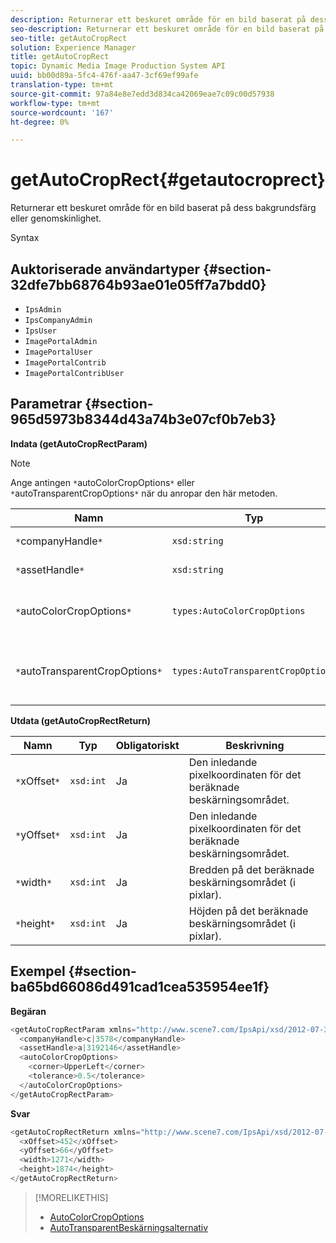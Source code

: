```yaml
---
description: Returnerar ett beskuret område för en bild baserat på dess bakgrundsfärg eller genomskinlighet.
seo-description: Returnerar ett beskuret område för en bild baserat på dess bakgrundsfärg eller genomskinlighet.
seo-title: getAutoCropRect
solution: Experience Manager
title: getAutoCropRect
topic: Dynamic Media Image Production System API
uuid: bb00d89a-5fc4-476f-aa47-3cf69ef99afe
translation-type: tm+mt
source-git-commit: 97a84e8e7edd3d834ca42069eae7c09c00d57938
workflow-type: tm+mt
source-wordcount: '167'
ht-degree: 0%

---
```



# getAutoCropRect{#getautocroprect}

Returnerar ett beskuret område för en bild baserat på dess bakgrundsfärg eller genomskinlighet.

Syntax

## Auktoriserade användartyper {#section-32dfe7bb68764b93ae01e05ff7a7bdd0}

* `IpsAdmin`
* `IpsCompanyAdmin`
* `IpsUser`
* `ImagePortalAdmin`
* `ImagePortalUser`
* `ImagePortalContrib`
* `ImagePortalContribUser`

## Parametrar {#section-965d5973b8344d43a74b3e07cf0b7eb3}

**Indata (getAutoCropRectParam)**

>[!NOTE]
>
>Ange antingen `*`autoColorCropOptions`*` eller `*`autoTransparentCropOptions`*` när du anropar den här metoden.

| Namn | Typ | Obligatoriskt | Beskrivning |
|---|---|---|---|
| `*`companyHandle`*` | `xsd:string` | Ja | Handtaget till företaget med den resurs du vill arbeta med. |
| `*`assetHandle`*` | `xsd:string` | Ja | Referensen till resursen som du vill arbeta med. |
| `*`autoColorCropOptions`*` | `types:AutoColorCropOptions` | Nej | Beräkna beskärningsrektangeln baserat på färg. Se [AutoColorCropOptions](../../../types/c-data-types/r-auto-color-crop-options.md#reference-976c3a1f8e47473cae016a4e9e09e4a6). |
| `*`autoTransparentCropOptions`*` | `types:AutoTransparentCropOptions` | Nej | Beräkna beskärningsrektangeln baserat på genomskinlighet. Se [AutoTransparentCropOptions](../../../types/c-data-types/r-auto-transparent-crop-options.md#reference-f4460b3bdf814f4c85e4f097ea4e6e2b). |

**Utdata (getAutoCropRectReturn)**

| Namn | Typ | Obligatoriskt | Beskrivning |
|---|---|---|---|
| `*`xOffset`*` | `xsd:int` | Ja | Den inledande pixelkoordinaten för det beräknade beskärningsområdet. |
| `*`yOffset`*` | `xsd:int` | Ja | Den inledande pixelkoordinaten för det beräknade beskärningsområdet. |
| `*`width`*` | `xsd:int` | Ja | Bredden på det beräknade beskärningsområdet (i pixlar). |
| `*`height`*` | `xsd:int` | Ja | Höjden på det beräknade beskärningsområdet (i pixlar). |

## Exempel {#section-ba65bd66086d491cad1cea535954ee1f}

**Begäran**

```java
<getAutoCropRectParam xmlns="http://www.scene7.com/IpsApi/xsd/2012-07-31-beta">
  <companyHandle>c|3578</companyHandle>
  <assetHandle>a|3192146</assetHandle>
  <autoColorCropOptions>
    <corner>UpperLeft</corner>
    <tolerance>0.5</tolerance>
  </autoColorCropOptions>
</getAutoCropRectParam>
```

**Svar**

```java
<getAutoCropRectReturn xmlns="http://www.scene7.com/IpsApi/xsd/2012-07-31-beta">
  <xOffset>452</xOffset>
  <yOffset>66</yOffset>
  <width>1271</width>
  <height>1874</height>
</getAutoCropRectReturn>
```

>[!MORELIKETHIS]
>
>* [AutoColorCropOptions](../../../types/c-data-types/r-auto-color-crop-options.md#reference-976c3a1f8e47473cae016a4e9e09e4a6)
>* [AutoTransparentBeskärningsalternativ](../../../types/c-data-types/r-auto-transparent-crop-options.md#reference-f4460b3bdf814f4c85e4f097ea4e6e2b)


